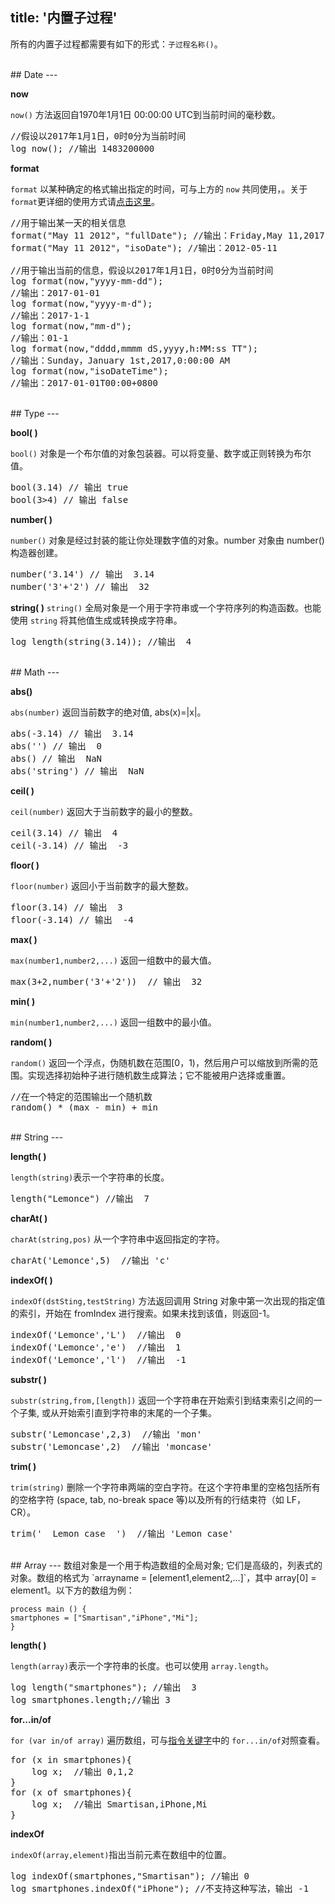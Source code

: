 title: '内置子过程'
---
所有的内置子过程都需要有如下的形式：`子过程名称()`。

<br/>
## Date
---

**now**

`now()` 方法返回自1970年1月1日 00:00:00 UTC到当前时间的毫秒数。
<pre class='sublemon'>
//假设以2017年1月1日，0时0分为当前时间
log now(); //输出 1483200000
</pre>

**format**

`format` 以某种确定的格式输出指定的时间，可与上方的 `now` 共同使用，。关于`format`更详细的使用方式请[点击这里](https://www.npmjs.com/package/dateformat)。
<pre class='sublemon'>
//用于输出某一天的相关信息
format("May 11 2012"，"fullDate"); //输出：Friday,May 11,2017
format("May 11 2012"，"isoDate"); //输出：2012-05-11

//用于输出当前的信息，假设以2017年1月1日，0时0分为当前时间
log format(now,"yyyy-mm-dd");
//输出：2017-01-01
log format(now,"yyyy-m-d");
//输出：2017-1-1
log format(now,"mm-d");
//输出：01-1
log format(now,"dddd,mmmm dS,yyyy,h:MM:ss TT");
//输出：Sunday，January 1st,2017,0:00:00 AM
log format(now,"isoDateTime");
//输出：2017-01-01T00:00+0800
</pre>

<br/>
## Type
---

**bool( )**

`bool()` 对象是一个布尔值的对象包装器。可以将变量、数字或正则转换为布尔值。
<pre class='sublemon'>
bool(3.14) // 输出 true
bool(3>4) // 输出 false
</pre>

**number( )**

`number()` 对象是经过封装的能让你处理数字值的对象。number 对象由 number() 构造器创建。
<pre class='sublemon'>
number('3.14') // 输出  3.14
number('3'+'2') // 输出  32
</pre>

**string( )**
`string()` 全局对象是一个用于字符串或一个字符序列的构造函数。也能使用 `string` 将其他值生成或转换成字符串。
<pre class='sublemon'>
log length(string(3.14)); //输出  4
</pre>

<br/>
## Math
---

**abs()**

`abs(number)` 返回当前数字的绝对值, abs(x)=|x|。
<pre class='sublemon'>
abs(-3.14) // 输出  3.14
abs('') // 输出  0
abs() // 输出  NaN
abs('string') // 输出  NaN
</pre>

**ceil( )**

`ceil(number)` 返回大于当前数字的最小的整数。
<pre class='sublemon'>
ceil(3.14) // 输出  4
ceil(-3.14) // 输出  -3
</pre>

**floor( )**

`floor(number)` 返回小于当前数字的最大整数。
<pre class='sublemon'>
floor(3.14) // 输出  3
floor(-3.14) // 输出  -4
</pre>

**max( )**

`max(number1,number2,...)` 返回一组数中的最大值。
<pre class='sublemon'>
max(3+2,number('3'+'2'))  // 输出  32
</pre>

**min( )**

`min(number1,number2,...)` 返回一组数中的最小值。

**random( )**

`random()` 返回一个浮点，伪随机数在范围[0，1)，然后用户可以缩放到所需的范围。实现选择初始种子进行随机数生成算法；它不能被用户选择或重置。
<pre class='sublemon'>
//在一个特定的范围输出一个随机数
random() * (max - min) + min 
</pre>

<br/>
## String
---

**length( )** 

`length(string)`表示一个字符串的长度。
<pre class='sublemon'>
length("Lemonce") //输出  7
</pre>

**charAt( )**

`charAt(string,pos)` 从一个字符串中返回指定的字符。
<pre class='sublemon'>
charAt('Lemonce',5)  //输出 'c'
</pre>

**indexOf( )**

`indexOf(dstSting,testString)` 方法返回调用 String 对象中第一次出现的指定值的索引，开始在 fromIndex 进行搜索。如果未找到该值，则返回-1。
<pre class='sublemon'>
indexOf('Lemonce','L')  //输出  0
indexOf('Lemonce','e')  //输出  1
indexOf('Lemonce','l')  //输出  -1
</pre>

**substr( )**

`substr(string,from,[length])` 返回一个字符串在开始索引到结束索引之间的一个子集, 或从开始索引直到字符串的末尾的一个子集。
<pre class='sublemon'>
substr('Lemoncase',2,3)  //输出 'mon'
substr('Lemoncase',2)  //输出 'moncase'
</pre>

**trim( )**

`trim(string)` 删除一个字符串两端的空白字符。在这个字符串里的空格包括所有的空格字符 (space, tab, no-break space 等)以及所有的行结束符（如 LF，CR）。
<pre class='sublemon'>
trim('  Lemon case  ')  //输出 'Lemon case'
</pre>

<br/>
## Array
---
数组对象是一个用于构造数组的全局对象; 它们是高级的，列表式的对象。数组的格式为 `arrayname = [element1,element2,...]`，其中 array[0] = element1。以下方的数组为例：

```
process main () {
smartphones = ["Smartisan","iPhone","Mi"];
}
```

**length( )** 

`length(array)`表示一个字符串的长度。也可以使用 `array.length`。
<pre class='sublemon'>
log length("smartphones"); //输出  3
log smartphones.length;//输出 3
</pre>

**for...in/of**

`for (var in/of array)` 遍历数组，可与[指令关键字](/zh-cn/docs/lemoncase2/instructionkeyword.html)中的 `for...in/of`对照查看。
<pre class='sublemon'>
for (x in smartphones){
    log x;  //输出 0,1,2
}
for (x of smartphones){
    log x;  //输出 Smartisan,iPhone,Mi
}
</pre>

**indexOf**

`indexOf(array,element)`指出当前元素在数组中的位置。
<pre class='sublemon'>
log indexOf(smartphones,"Smartisan"); //输出 0
log smartphones.indexOf("iPhone"); //不支持这种写法，输出 -1
</pre>

